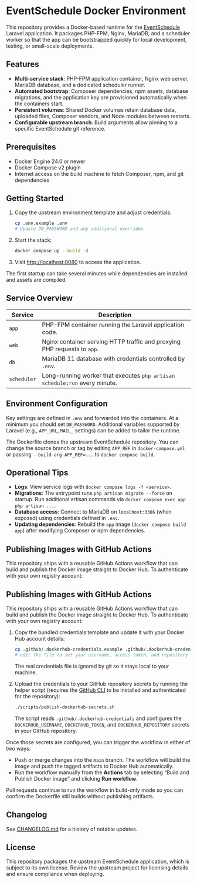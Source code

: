 # EventSchedule Docker Environment

This repository provides a Docker-based runtime for the [EventSchedule](https://github.com/eventschedule/eventschedule) Laravel application. It packages PHP-FPM, Nginx, MariaDB, and a scheduler worker so that the app can be bootstrapped quickly for local development, testing, or small-scale deployments.

## Features

- **Multi-service stack**: PHP-FPM application container, Nginx web server, MariaDB database, and a dedicated scheduler runner.
- **Automated bootstrap**: Composer dependencies, npm assets, database migrations, and the application key are provisioned automatically when the containers start.
- **Persistent volumes**: Shared Docker volumes retain database data, uploaded files, Composer vendors, and Node modules between restarts.
- **Configurable upstream branch**: Build arguments allow pinning to a specific EventSchedule git reference.

## Prerequisites

- Docker Engine 24.0 or newer
- Docker Compose v2 plugin
- Internet access on the build machine to fetch Composer, npm, and git dependencies

## Getting Started

1. Copy the upstream environment template and adjust credentials:
   ```bash
   cp .env.example .env
   # Update DB_PASSWORD and any additional overrides
   ```
2. Start the stack:
   ```bash
   docker compose up --build -d
   ```
3. Visit [http://localhost:8080](http://localhost:8080) to access the application.

The first startup can take several minutes while dependencies are installed and assets are compiled.

## Service Overview

| Service    | Description                                                                 |
|------------|-----------------------------------------------------------------------------|
| `app`      | PHP-FPM container running the Laravel application code.                     |
| `web`      | Nginx container serving HTTP traffic and proxying PHP requests to `app`.    |
| `db`       | MariaDB 11 database with credentials controlled by `.env`.                  |
| `scheduler`| Long-running worker that executes `php artisan schedule:run` every minute.  |

## Environment Configuration

Key settings are defined in `.env` and forwarded into the containers. At a minimum you should set `DB_PASSWORD`. Additional variables supported by Laravel (e.g., `APP_URL`, `MAIL_` settings) can be added to tailor the runtime.

The Dockerfile clones the upstream EventSchedule repository. You can change the source branch or tag by editing `APP_REF` in `docker-compose.yml` or passing `--build-arg APP_REF=...` to `docker compose build`.

## Operational Tips

- **Logs**: View service logs with `docker compose logs -f <service>`.
- **Migrations**: The entrypoint runs `php artisan migrate --force` on startup. Run additional artisan commands via `docker compose exec app php artisan ...`.
- **Database access**: Connect to MariaDB on `localhost:3306` (when exposed) using credentials defined in `.env`.
- **Updating dependencies**: Rebuild the `app` image (`docker compose build app`) after modifying Composer or npm dependencies.

## Publishing Images with GitHub Actions

This repository ships with a reusable GitHub Actions workflow that can build and
publish the Docker image straight to Docker Hub. To authenticate with your own
registry account:

## Publishing Images with GitHub Actions

This repository ships with a reusable GitHub Actions workflow that can build and
publish the Docker image straight to Docker Hub. To authenticate with your own
registry account:

1. Copy the bundled credentials template and update it with your Docker Hub
   account details:
   ```bash
   cp .github/.dockerhub-credentials.example .github/.dockerhub-credentials
   # edit the file to set your username, access token, and repository name
   ```
   The real credentials file is ignored by git so it stays local to your
   machine.
2. Upload the credentials to your GitHub repository secrets by running the
   helper script (requires the [GitHub CLI](https://cli.github.com/) to be
   installed and authenticated for the repository):
   ```bash
   ./scripts/publish-dockerhub-secrets.sh
   ```

   The script reads `.github/.dockerhub-credentials` and configures the
   `DOCKERHUB_USERNAME`, `DOCKERHUB_TOKEN`, and `DOCKERHUB_REPOSITORY` secrets in
   your GitHub repository.

Once those secrets are configured, you can trigger the workflow in either of two
ways:

- Push or merge changes into the `main` branch. The workflow will build the
  image and push the tagged artifacts to Docker Hub automatically.
- Run the workflow manually from the **Actions** tab by selecting “Build and
  Publish Docker image” and clicking **Run workflow**.

Pull requests continue to run the workflow in build-only mode so you can confirm
the Dockerfile still builds without publishing artifacts.

## Changelog

See [CHANGELOG.md](CHANGELOG.md) for a history of notable updates.

## License

This repository packages the upstream EventSchedule application, which is subject to its own license. Review the upstream project for licensing details and ensure compliance when deploying.
